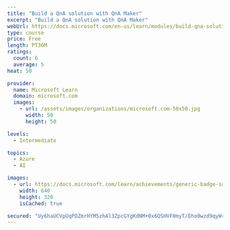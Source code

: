 ```yaml
---
title: "Build a QnA solution with QnA Maker"
excerpt: "Build a QnA solution with QnA Maker"
webUrl: https://docs.microsoft.com/en-us/learn/modules/build-qna-solution-qna-maker/
type: course
price: Free
length: PT36M
ratings:
  count: 6
  average: 5
heat: 50

provider:
  name: Microsoft Learn
  domain: microsoft.com
  images:
    - url: /assets/images/organizations/microsoft.com-50x50.jpg
      width: 50
      height: 50

levels:
  - Intermediate

topics:
  - Azure
  - AI

images:
  - url: https://docs.microsoft.com/learn/achievements/generic-badge-social.png
    width: 640
    height: 320
    isCached: true

secured: "Uy6haUCVpUqPDZmrHYM5zhAl3ZpcGYgKdNM+0x6QSHVF0myT/Eho0wzd9qyWr4/HfQVPT8BXh9Ol7G2Y5RtKunJXPluIIBAL/NC9/ww5QaiMe9Z5DHxnNTirBZvindF6l32iDc1n8AL9tQnG+5fCQEl29kKM/1D55lR31ZjK5FH1y/dLFm0pgUY+1aRh3jgSyY6un99oBonBK977T2z0bzSTMh5tNPIqB6sO2Y/yuTF9lTkFSx9i6o9t7KWSu8nzG/6zf9xeGZXjcqW48M2xeubhBbcIJO5B9S60WQ46fiz71FhPw8dL7HGl/m5V4feD9q72F2T2AdpMbkCqrTQDOm0IHFfw08aoDMfIXXTDHGNTQLF2+TtvU21hO8kZBTSdA4Oj15MB1SiNMCrwJL+Bwn1tNu3KB1Bn487HgjJS+iE=;2tJ+WOYDZOxpNOMFa9diDQ=="
---
```


